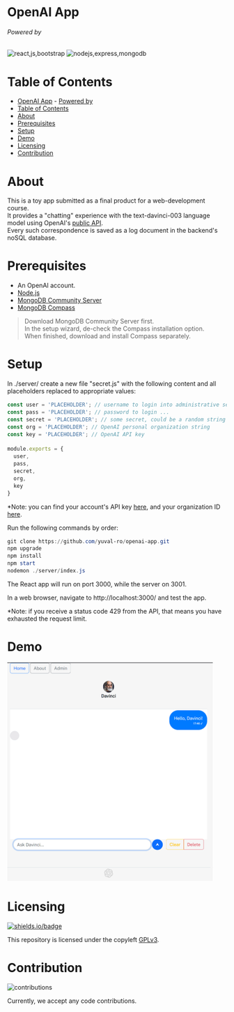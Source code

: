 # OpenAI App
###### Powered by

![react,js,bootstrap](https://skillicons.dev/icons?i=react,js,bootstrap)
![nodejs,express,mongodb](https://skillicons.dev/icons?i=nodejs,express,mongodb)


# Table of Contents
- [OpenAI App](#openai-app)
          - [Powered by](#powered-by)
- [Table of Contents](#table-of-contents)
- [About](#about)
- [Prerequisites](#prerequisites)
- [Setup](#setup)
- [Demo](#demo)
- [Licensing](#licensing)
- [Contribution](#contribution)


# About

This is a toy app submitted as a final product for a web-development course.  
It provides a "chatting" experience with the text-davinci-003 language model using OpenAI's [public API](https://platform.openai.com/docs/api-reference/completions/create?lang=node.js).  
Every such correspondence is saved as a log document in the backend's noSQL database.


# Prerequisites

- An OpenAI account.
- [Node.js](https://nodejs.org/en/download)
- [MongoDB Community Server](https://www.mongodb.com/try/download/community)
- [MongoDB Compass](https://www.mongodb.com/try/download/compass)

> Download MongoDB Community Server first.  
In the setup wizard, de-check the Compass installation option.  
When finished, download and install Compass separately.


# Setup

In ./server/ create a new file "secret.js" with the following content and all placeholders replaced to appropriate values:

```js
const user = 'PLACEHOLDER'; // username to login into administrative section
const pass = 'PLACEHOLDER'; // password to login ...
const secret = 'PLACEHOLDER'; // some secret, could be a random string
const org = 'PLACEHOLDER'; // OpenAI personal organization string
const key = 'PLACEHOLDER'; // OpenAI API key

module.exports = {
  user,
  pass,
  secret,
  org,
  key
}
```
*Note: you can find your account's API key [here](https://platform.openai.com/account/api-keys), and your organization ID [here](https://platform.openai.com/account/org-settings).


Run the following commands by order:

```powershell
git clone https://github.com/yuval-ro/openai-app.git
npm upgrade
npm install
npm start
nodemon ./server/index.js
```

The React app will run on port 3000, while the server on 3001.

In a web browser, navigate to http://localhost:3000/ and test the app.

*Note: if you receive a status code 429 from the API, that means you have exhausted the request limit.


# Demo

<img src="./.github/assets/app-demo.png" height="500px"/>


# Licensing

[![shields.io/badge](https://shields.io/badge/License-GPLv3-red?style=flat-square)](https://www.gnu.org/licenses/gpl-3.0.html)

This repository is licensed under the copyleft [GPLv3](./LICENSE).


# Contribution

![contributions](https://shields.io/badge/Contributes-Yes-lightgreen?style=flat-square)

Currently, we accept any code contributions.
